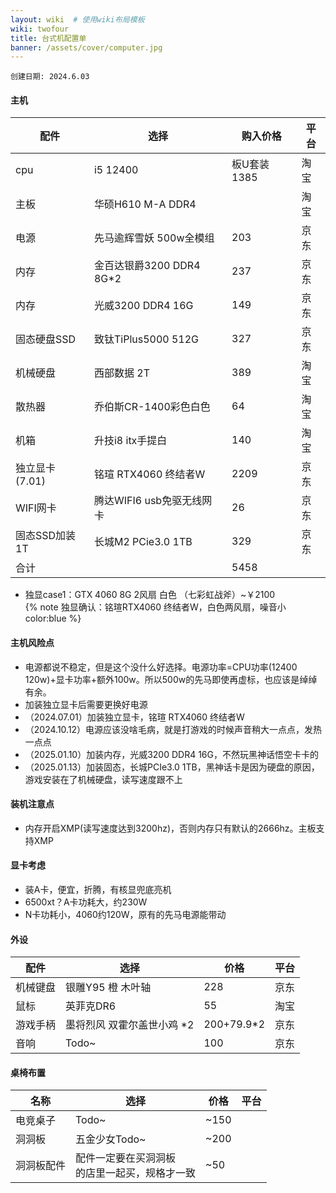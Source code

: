 ```yaml
---
layout: wiki  # 使用wiki布局模板
wiki: twofour
title: 台式机配置单
banner: /assets/cover/computer.jpg
--- 
```

`创建日期: 2024.6.03`

#### 主机 
| 配件      | 选择 | 购入价格 | 平台 |
| ----------- | ----------- | ----------- | ----------- |
| cpu      | i5 12400       | 板U套装1385       |淘宝       |
| 主板      | 华硕H610 M-A DDR4       |        |淘宝       |
| 电源      | 先马逾辉雪妖 500w全模组       | 203       |京东       |
| 内存      | 金百达银爵3200 DDR4 8G*2       | 237       |京东       |
| 内存      | 光威3200 DDR4 16G       | 149       |京东       |
| 固态硬盘SSD      | 致钛TiPlus5000 512G       | 327       |京东       |
| 机械硬盘      | 西部数据 2T       | 389       |淘宝       |
| 散热器      | 乔伯斯CR-1400彩色白色       | 64       |淘宝       |
| 机箱      | 升技i8 itx手提白       | 140       |淘宝       |
| 独立显卡(7.01)      | 铭瑄 RTX4060 终结者W       | 2209       |京东       |
| WIFI网卡      | 腾达WIFI6 usb免驱无线网卡       | 26       |京东       |
| 固态SSD加装1T      | 长城M2 PCie3.0 1TB      |    329    |京东       |
| 合计      |        | 5458       |       |

- 独显case1：GTX 4060 8G 2风扇 白色 （七彩虹战斧）~￥2100  
{% note  独显确认：铭瑄RTX4060 终结者W，白色两风扇，噪音小 color:blue %}

#### 主机风险点  
- 电源都说不稳定，但是这个没什么好选择。电源功率=CPU功率(12400 120w)+显卡功率+额外100w。所以500w的先马即使再虚标，也应该是绰绰有余。
- 加装独立显卡后需要更换好电源  
- （2024.07.01）加装独立显卡，铭瑄 RTX4060 终结者W
- （2024.10.12）电源应该没啥毛病，就是打游戏的时候声音稍大一点点，发热一点点
- （2025.01.10）加装内存，光威3200 DDR4 16G，不然玩黑神话悟空卡卡的
- （2025.01.13）加装固态，长城PCIe3.0 1TB，黑神话卡是因为硬盘的原因，游戏安装在了机械硬盘，读写速度跟不上
  
#### 装机注意点
- 内存开启XMP(读写速度达到3200hz)，否则内存只有默认的2666hz。主板支持XMP

#### 显卡考虑
- 装A卡，便宜，折腾，有核显兜底亮机
- 6500xt？A卡功耗大，约230W
- N卡功耗小，4060约120W，原有的先马电源能带动 

#### 外设
| 配件      | 选择 | 价格 | 平台 |
| ----------- | ----------- | ----------- | ----------- |
| 机械键盘      | 银雕Y95 橙 木叶轴       | 228       |京东       |
| 鼠标      | 英菲克DR6       | 55       |淘宝       |
| 游戏手柄      | 墨将烈风 双霍尔盖世小鸡 *2       | 200+79.9*2       |京东       |
| 音响      | Todo~       | 100       |京东       |

#### 桌椅布置
| 名称      | 选择 | 价格 | 平台 |
| ----------- | ----------- | ----------- | ----------- |
| 电竞桌子      | Todo~       | ~150       |       |
| 洞洞板 | 五金少女Todo~ | ~200 |  |
| 洞洞板配件 | 配件一定要在买洞洞板<br>的店里一起买，规格才一致 | ~50 |  |

